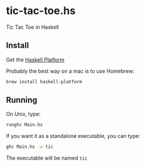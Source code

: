 tic-tac-toe.hs
==============

Tic Tac Toe in Haskell


Install
---

Get the [Haskell Platform](http://www.haskell.org/platform/)

Probably the best way on a mac is to use Homebrew:

```bash
brew install haskell-platform
```

Running
---

On Unix, type:

```bash
runghc Main.hs
```

If you want it as a standalone executable, you can type:

```bash
ghc Main.hs -o tic
```

The executable will be named `tic`
